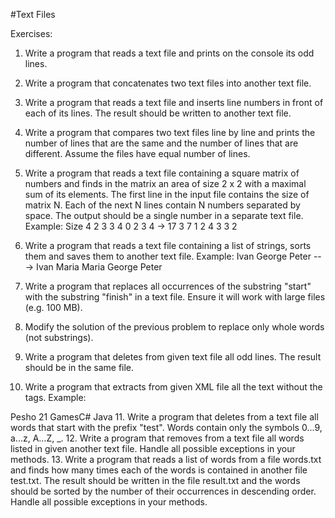 #Text Files

Exercises:

01. Write a program that reads a text file and prints on the console its odd lines.

02. Write a program that concatenates two text files into another text file.

03. Write a program that reads a text file and inserts line numbers in front of each of its lines.
The result should be written to another text file.

04. Write a program that compares two text files line by line and prints the number of lines that are
the same and the number of lines that are different. Assume the files have equal number of lines.

05. Write a program that reads a text file containing a square matrix of numbers and finds in the
matrix an area of size 2 x 2 with a maximal sum of its elements. The first line in the input file contains
the size of matrix N. Each of the next N lines contain N numbers separated by space. The output should be
a single number in a separate text file. 
Example: Size 4
2 3 3 4
0 2 3 4 -> 17
3 7 1 2
4 3 3 2

06. Write a program that reads a text file containing a list of strings, sorts them and saves them to another text file. 
Example:
	Ivan			George
	Peter	   --->    	Ivan
	Maria			Maria
	George			Peter

07. Write a program that replaces all occurrences of the substring "start" with the substring "finish" in a text file.
Ensure it will work with large files (e.g. 100 MB).

08. Modify the solution of the previous problem to replace only whole words (not substrings).

09. Write a program that deletes from given text file all odd lines. The result should be in the same file.

10. Write a program that extracts from given XML file all the text without the tags. 
Example:
<?xml version="1.0"><student><name>Pesho</name>
<age>21</age><interests count="3"><interest> 
Games</instrest><interest>C#</instrest><interest> 
Java</instrest></interests></student>

11. Write a program that deletes from a text file all words that start with the prefix "test". 
Words contain only the symbols 0...9, a...z, A…Z, _.

12. Write a program that removes from a text file all words listed in given another text file. 
Handle all possible exceptions in your methods.

13. Write a program that reads a list of words from a file words.txt and finds how many times each of the words
is contained in another file test.txt. The result should be written in the file result.txt and the words should
be sorted by the number of their occurrences in descending order. Handle all possible exceptions in your methods.
